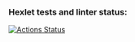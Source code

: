 ### Hexlet tests and linter status:
[![Actions Status](https://github.com/Jackie-Dou/php-project-lvl4/workflows/hexlet-check/badge.svg)](https://github.com/Jackie-Dou/php-project-lvl4/actions)